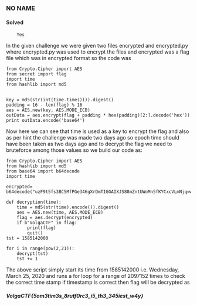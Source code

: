 ###  NO NAME
####  Solved 
        Yes
In the given challenge we were given two files encrypted and encrypted.py where encrypted.py was used to encrypt the files and encrypted was a flag file which was in encrypted format so the code was 
```
from Crypto.Cipher import AES
from secret import flag
import time
from hashlib import md5


key = md5(str(int(time.time()))).digest()
padding = 16 - len(flag) % 16
aes = AES.new(key, AES.MODE_ECB)
outData = aes.encrypt(flag + padding * hex(padding)[2:].decode('hex'))
print outData.encode('base64')
```
Now here we can see that time is used as a key to encrypt the flag and also as per hint the challenge was made two days ago so epoch time should have been taken as two days ago and to decrypt the flag we need to bruteforce among those values so we build our code as:
``` 
from Crypto.Cipher import AES
from hashlib import md5
from base64 import b64decode
import time

encrypted= b64decode("uzF9t5fs3BC5MfPGe346gXrDmTIGGAIXJS88mZntUWoMn5fKYCxcVLmNjqwwHc2sCO3eFGGXY3cswMnO7OZXOw==")

def decryption(time):
	time = md5(str(time).encode()).digest()
	aes = AES.new(time, AES.MODE_ECB)
	flag = aes.decrypt(encrypted)
	if b"VolgaCTF" in flag:
		print(flag)
		quit()
tst = 1585142000

for i in range(pow(2,21)):
	decrypt(tst)
	tst += 1
```
The above script simply start its time from 1585142000 i.e. Wednesday, March 25, 2020 and runs a for loop for a range
of 2097152 times to check the correct time stamp if timestamp is correct then flag will be decrypted as 
#####  VolgaCTF{5om3tim3s_8rutf0rc3_i5_th3_345iest_w4y}
